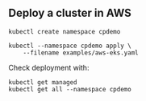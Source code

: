 ## Deploy a cluster in AWS
```
kubectl create namespace cpdemo
```

```
kubectl --namespace cpdemo apply \
    --filename examples/aws-eks.yaml
```

Check deployment with:
```
kubectl get managed
kubectl get all --namespace cpdemo
```
